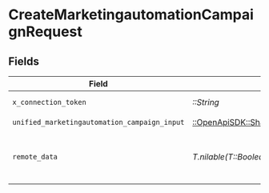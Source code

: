# CreateMarketingautomationCampaignRequest


## Fields

| Field                                                                                                                           | Type                                                                                                                            | Required                                                                                                                        | Description                                                                                                                     | Example                                                                                                                         |
| ------------------------------------------------------------------------------------------------------------------------------- | ------------------------------------------------------------------------------------------------------------------------------- | ------------------------------------------------------------------------------------------------------------------------------- | ------------------------------------------------------------------------------------------------------------------------------- | ------------------------------------------------------------------------------------------------------------------------------- |
| `x_connection_token`                                                                                                            | *::String*                                                                                                                      | :heavy_check_mark:                                                                                                              | The connection token                                                                                                            |                                                                                                                                 |
| `unified_marketingautomation_campaign_input`                                                                                    | [::OpenApiSDK::Shared::UnifiedMarketingautomationCampaignInput](../../models/shared/unifiedmarketingautomationcampaigninput.md) | :heavy_check_mark:                                                                                                              | N/A                                                                                                                             |                                                                                                                                 |
| `remote_data`                                                                                                                   | *T.nilable(T::Boolean)*                                                                                                         | :heavy_minus_sign:                                                                                                              | Set to true to include data from the original Marketingautomation software.                                                     | false                                                                                                                           |